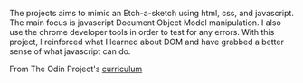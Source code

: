 The projects aims to mimic an Etch-a-sketch using html, css, and javascript.
The main focus is javascript Document Object Model manipulation. I also use
the chrome developer tools in order to test for any errors. With this project,
I reinforced what I learned about DOM and have grabbed a better sense of what 
javascript can do.

From The Odin Project's [curriculum](https://www.theodinproject.com/courses/web-development-101/lessons/etch-a-sketch-project)